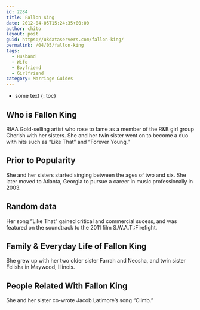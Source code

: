 ```yaml
---
id: 2284
title: Fallon King
date: 2012-04-05T15:24:35+00:00
author: chito
layout: post
guid: https://ukdataservers.com/fallon-king/
permalink: /04/05/fallon-king
tags:
  - Husband
  - Wife
  - Boyfriend
  - Girlfriend
category: Marriage Guides
---
```


* some text
{: toc}


## Who is  Fallon King
                  
                  
                  
RIAA Gold-selling artist who rose to fame as a member of the R&B girl group Cherish with her sisters. She and her twin sister went on to become a duo with hits such as &#8220;Like That&#8221; and &#8220;Forever Young.&#8221;
                  
                
                
                
## Prior to Popularity 
                  
                  
                  
She and her sisters started singing between the ages of two and six. She later moved to Atlanta, Georgia to pursue a career in music professionally in 2003.
                  
                
                
                
## Random data 
                  
                  
                  
Her song &#8220;Like That&#8221; gained critical and commercial sucess, and was featured on the soundtrack to the 2011 film S.W.A.T.:Firefight.
                  
                
                
                
## Family & Everyday Life of Fallon King
                  
                  
                  
She grew up with her two older sister Farrah and Neosha, and twin sister Felisha in Maywood, Illinois.
                  
                
                
                
## People Related With  Fallon King
                  
                  
                  
She and her sister co-wrote Jacob Latimore&#8217;s song &#8220;Climb.&#8221;
                  
                
              
            
          
          
          
    
    
  
